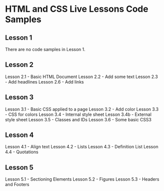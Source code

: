 # HTML and CSS Live Lessons Code Samples
## Lesson 1
There are no code samples in Lesson 1.
## Lesson 2
Lesson 2.1 - Basic HTML Document
Lesson 2.2 - Add some text
Lesson 2.3 - Add headlines
Lesson 2.6 - Add links
## Lesson 3
Lesson 3.1 - Basic CSS applied to a page
Lesson 3.2 - Add color
Lesson 3.3 - CSS for colors
Lesson 3.4 - Internal style sheet
Lesson 3.4b - External style sheet
Lesson 3.5 - Classes and IDs
Lesson 3.6 - Some basic CSS3
## Lesson 4
Lesson 4.1 - Align text
Lesson 4.2 - Lists
Lesson 4.3 - Definition List
Lesson 4.4 - Quotations
## Lesson 5
Lesson 5.1 - Sectioning Elements
Lesson 5.2 - Figures
Lesson 5.3 - Headers and Footers

